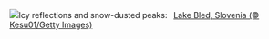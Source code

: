 ![](https://www.bing.com/th?id=OHR.LakeBledSnow_EN-US5836531079_UHD.jpg&w=1000)Icy reflections and snow-dusted peaks:&nbsp;&ensp;[Lake Bled, Slovenia (© Kesu01/Getty Images)](https://www.bing.com/th?id=OHR.LakeBledSnow_EN-US5836531079_UHD.jpg)
<br><br/>
